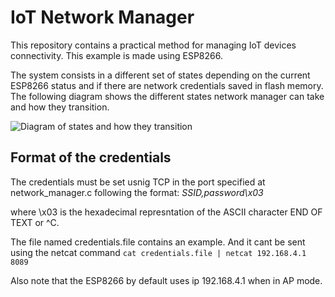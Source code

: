 # IoT Network Manager

This repository contains a practical method for managing IoT devices connectivity. This example is made using ESP8266.

The system consists in a different set of states depending on the current ESP8266 status and if there are network credentials saved in flash memory. The following diagram shows the different states network manager can take and how they transition.

![Diagram of states and how they transition](https://image.ibb.co/gM5fJb/esp8266nm.png)

## Format of the credentials

The credentials must be set usnig TCP in the port specified at network_manager.c following the format:
*SSID,password\x03*

where \x03 is the hexadecimal represntation of the ASCII character END OF TEXT or ^C.

The file named credentials.file contains an example. And it cant be sent using the netcat command `cat credentials.file | netcat 192.168.4.1 8089`

Also note that the ESP8266 by default uses ip 192.168.4.1 when in AP mode.
